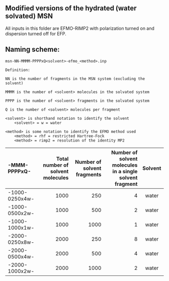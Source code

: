 ## Modified versions of the hydrated (water solvated) MSN

All inputs in this folder are EFMO-RIMP2 with polarization turned on and dispersion turned off for EFP.

## Naming scheme:

```
msn-NN-MMMM-PPPPxQ<solvent>-efmo_<method>.inp

Definition:

NN is the number of fragments in the MSN system (excluding the solvent)

MMMM is the number of <solvent> molecules in the solvated system

PPPP is the number of <solvent> fragments in the solvated system

Q is the number of <solvent> molecules per fragment

<solvent> is shorthand notation to identify the solvent
    <solvent> = w = water

<method> is some notation to identify the EFMO method used
    <method> = rhf = restricted Hartree-Fock
    <method> = rimp2 = resolution of the identity MP2

```


| -MMM-PPPPxQ- | Total number of solvent molecules | Number of solvent fragments | Number of solvent molecules in a single solvent fragment | Solvent |
| :----------- | --------------------------------: | --------------------------: | -------------------------------------------------------: | :------: |
| -1000-0250x4w-  | 1000 |  250 | 4 | water |
| -1000-0500x2w-  | 1000 |  500 | 2 | water |
| -1000-1000x1w-  | 1000 | 1000 | 1 | water |
| -2000-0250x8w-  | 2000 |  250 | 8 | water |
| -2000-0500x4w-  | 2000 |  500 | 4 | water |
| -2000-1000x2w-  | 2000 | 1000 | 2 | water |

